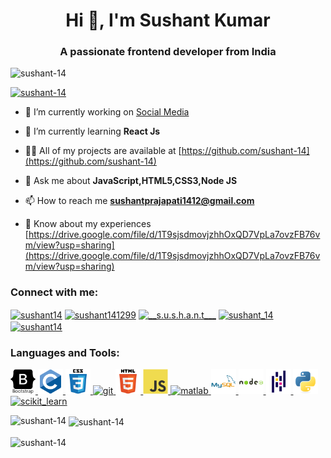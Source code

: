 <h1 align="center">Hi 👋, I'm Sushant Kumar</h1>
<h3 align="center">A passionate frontend developer from India</h3>

<p align="left"> <img src="https://komarev.com/ghpvc/?username=sushant-14&label=Profile%20views&color=0e75b6&style=flat" alt="sushant-14" /> </p>
<!-- https://github-profile-trophy.vercel.app/?username=ryo-ma&theme=dracula -->
<p align="left"> <a href="https://github.com/sushant-14/?tab=repositories"><img src="https://github-profile-trophy.vercel.app/?username=sushant-14" alt="sushant-14" /></a> </p>

- 🔭 I’m currently working on [Social Media](https://github.com/sushant-14/media_post.git)

- 🌱 I’m currently learning **React Js**

- 👨‍💻 All of my projects are available at [https://github.com/sushant-14](https://github.com/sushant-14)

- 💬 Ask me about **JavaScript,HTML5,CSS3,Node JS**

- 📫 How to reach me **sushantprajapati1412@gmail.com**

- 📄 Know about my experiences [https://drive.google.com/file/d/1T9sjsdmovjzhhOxQD7VpLa7ovzFB76vm/view?usp=sharing](https://drive.google.com/file/d/1T9sjsdmovjzhhOxQD7VpLa7ovzFB76vm/view?usp=sharing)

<h3 align="left">Connect with me:</h3>
<p align="left">
<a href="https://linkedin.com/in/sushant14" target="blank"><img align="center" src="https://raw.githubusercontent.com/rahuldkjain/github-profile-readme-generator/master/src/images/icons/Social/linked-in-alt.svg" alt="sushant14" height="30" width="40" /></a>
<a href="https://codesandbox.com/sushant141299" target="blank"><img align="center" src="https://raw.githubusercontent.com/rahuldkjain/github-profile-readme-generator/master/src/images/icons/Social/codesandbox.svg" alt="sushant141299" height="30" width="40" /></a>
<a href="https://instagram.com/__s.u.s.h.a.n.t___" target="blank"><img align="center" src="https://raw.githubusercontent.com/rahuldkjain/github-profile-readme-generator/master/src/images/icons/Social/instagram.svg" alt="__s.u.s.h.a.n.t___" height="30" width="40" /></a>
<a href="https://www.hackerrank.com/sushant_14" target="blank"><img align="center" src="https://raw.githubusercontent.com/rahuldkjain/github-profile-readme-generator/master/src/images/icons/Social/hackerrank.svg" alt="sushant_14" height="30" width="40" /></a>
<a href="https://www.leetcode.com/sushant14" target="blank"><img align="center" src="https://raw.githubusercontent.com/rahuldkjain/github-profile-readme-generator/master/src/images/icons/Social/leet-code.svg" alt="sushant14" height="30" width="40" /></a>
</p>

<h3 align="left">Languages and Tools:</h3>
<p align="left"> <a href="https://getbootstrap.com" target="_blank" rel="noreferrer"> <img src="https://raw.githubusercontent.com/devicons/devicon/master/icons/bootstrap/bootstrap-plain-wordmark.svg" alt="bootstrap" width="40" height="40"/> </a> <a href="https://www.cprogramming.com/" target="_blank" rel="noreferrer"> <img src="https://raw.githubusercontent.com/devicons/devicon/master/icons/c/c-original.svg" alt="c" width="40" height="40"/> </a> <a href="https://www.w3schools.com/css/" target="_blank" rel="noreferrer"> <img src="https://raw.githubusercontent.com/devicons/devicon/master/icons/css3/css3-original-wordmark.svg" alt="css3" width="40" height="40"/> </a> <a href="https://git-scm.com/" target="_blank" rel="noreferrer"> <img src="https://www.vectorlogo.zone/logos/git-scm/git-scm-icon.svg" alt="git" width="40" height="40"/> </a> <a href="https://www.w3.org/html/" target="_blank" rel="noreferrer"> <img src="https://raw.githubusercontent.com/devicons/devicon/master/icons/html5/html5-original-wordmark.svg" alt="html5" width="40" height="40"/> </a> <a href="https://developer.mozilla.org/en-US/docs/Web/JavaScript" target="_blank" rel="noreferrer"> <img src="https://raw.githubusercontent.com/devicons/devicon/master/icons/javascript/javascript-original.svg" alt="javascript" width="40" height="40"/> </a> <a href="https://www.mathworks.com/" target="_blank" rel="noreferrer"> <img src="https://upload.wikimedia.org/wikipedia/commons/2/21/Matlab_Logo.png" alt="matlab" width="40" height="40"/> </a> <a href="https://www.mysql.com/" target="_blank" rel="noreferrer"> <img src="https://raw.githubusercontent.com/devicons/devicon/master/icons/mysql/mysql-original-wordmark.svg" alt="mysql" width="40" height="40"/> </a> <a href="https://nodejs.org" target="_blank" rel="noreferrer"> <img src="https://raw.githubusercontent.com/devicons/devicon/master/icons/nodejs/nodejs-original-wordmark.svg" alt="nodejs" width="40" height="40"/> </a> <a href="https://pandas.pydata.org/" target="_blank" rel="noreferrer"> <img src="https://raw.githubusercontent.com/devicons/devicon/2ae2a900d2f041da66e950e4d48052658d850630/icons/pandas/pandas-original.svg" alt="pandas" width="40" height="40"/> </a> <a href="https://www.python.org" target="_blank" rel="noreferrer"> <img src="https://raw.githubusercontent.com/devicons/devicon/master/icons/python/python-original.svg" alt="python" width="40" height="40"/> </a> <a href="https://scikit-learn.org/" target="_blank" rel="noreferrer"> <img src="https://upload.wikimedia.org/wikipedia/commons/0/05/Scikit_learn_logo_small.svg" alt="scikit_learn" width="40" height="40"/> </a> </p>

<p><img align="left" src="https://github-readme-stats.vercel.app/api/top-langs?username=sushant-14&show_icons=true&locale=en&layout=compact" alt="sushant-14" /></p>

<p>&nbsp;<img align="center" src="https://github-readme-stats.vercel.app/api?username=sushant-14&show_icons=true&locale=en" alt="sushant-14" /></p>

<p><img align="center" src="https://github-readme-streak-stats.herokuapp.com/?user=sushant-14&" alt="sushant-14" /></p>

